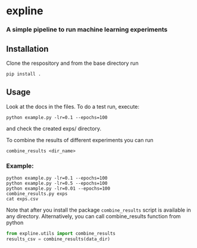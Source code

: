 # expline
### A simple pipeline to run machine learning experiments

## Installation

Clone the respository and from the base directory run 

    pip install .

## Usage

Look at the docs in the files. To do a test run, execute:

    python example.py -lr=0.1 --epochs=100

and check the created exps/ directory.

To combine the results of different experiments you can run

    combine_results <dir_name>

### Example:
```shell
python example.py -lr=0.1 --epochs=100
python example.py -lr=0.5 --epochs=100
python example.py -lr=0.01 --epochs=100
combine_results.py exps
cat exps.csv
```

Note that after you install the package `combine_results` script is available in any directory. 
Alternatively, you can call combine_results function from python
```python
from expline.utils import combine_results
results_csv = combine_results(data_dir)
```
